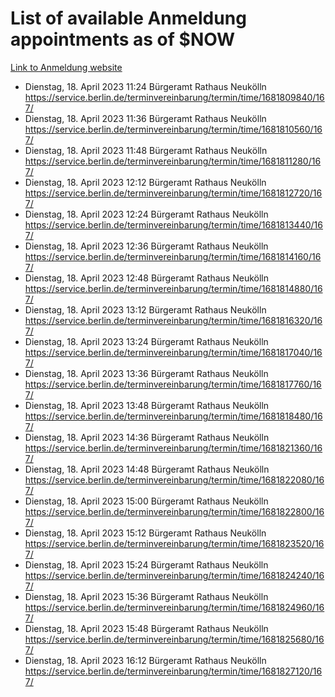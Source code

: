 # List of available Anmeldung appointments as of $NOW
[Link to Anmeldung website](https://service.berlin.de/terminvereinbarung/termin/tag.php?termin=1&anliegen[]=120686&dienstleisterlist=122210,122217,327316,122219,327312,122227,327314,122231,327346,122243,327348,122254,122252,329742,122260,329745,122262,329748,122271,327278,122273,327274,122277,327276,330436,122280,327294,122282,327290,122284,327292,122291,327270,122285,327266,122286,327264,122296,327268,150230,329760,122297,327286,122294,327284,122312,329763,122314,329775,122304,327330,122311,327334,122309,327332,317869,122281,327352,122279,329772,122283,122276,327324,122274,327326,122267,329766,122246,327318,122251,327320,122257,327322,122208,327298,122226,327300&herkunft=http%3A%2F%2Fservice.berlin.de%2Fdienstleistung%2F120686%2F)
- Dienstag, 18. April 2023 11:24 Bürgeramt Rathaus Neukölln https://service.berlin.de/terminvereinbarung/termin/time/1681809840/167/
- Dienstag, 18. April 2023 11:36 Bürgeramt Rathaus Neukölln https://service.berlin.de/terminvereinbarung/termin/time/1681810560/167/
- Dienstag, 18. April 2023 11:48 Bürgeramt Rathaus Neukölln https://service.berlin.de/terminvereinbarung/termin/time/1681811280/167/
- Dienstag, 18. April 2023 12:12 Bürgeramt Rathaus Neukölln https://service.berlin.de/terminvereinbarung/termin/time/1681812720/167/
- Dienstag, 18. April 2023 12:24 Bürgeramt Rathaus Neukölln https://service.berlin.de/terminvereinbarung/termin/time/1681813440/167/
- Dienstag, 18. April 2023 12:36 Bürgeramt Rathaus Neukölln https://service.berlin.de/terminvereinbarung/termin/time/1681814160/167/
- Dienstag, 18. April 2023 12:48 Bürgeramt Rathaus Neukölln https://service.berlin.de/terminvereinbarung/termin/time/1681814880/167/
- Dienstag, 18. April 2023 13:12 Bürgeramt Rathaus Neukölln https://service.berlin.de/terminvereinbarung/termin/time/1681816320/167/
- Dienstag, 18. April 2023 13:24 Bürgeramt Rathaus Neukölln https://service.berlin.de/terminvereinbarung/termin/time/1681817040/167/
- Dienstag, 18. April 2023 13:36 Bürgeramt Rathaus Neukölln https://service.berlin.de/terminvereinbarung/termin/time/1681817760/167/
- Dienstag, 18. April 2023 13:48 Bürgeramt Rathaus Neukölln https://service.berlin.de/terminvereinbarung/termin/time/1681818480/167/
- Dienstag, 18. April 2023 14:36 Bürgeramt Rathaus Neukölln https://service.berlin.de/terminvereinbarung/termin/time/1681821360/167/
- Dienstag, 18. April 2023 14:48 Bürgeramt Rathaus Neukölln https://service.berlin.de/terminvereinbarung/termin/time/1681822080/167/
- Dienstag, 18. April 2023 15:00 Bürgeramt Rathaus Neukölln https://service.berlin.de/terminvereinbarung/termin/time/1681822800/167/
- Dienstag, 18. April 2023 15:12 Bürgeramt Rathaus Neukölln https://service.berlin.de/terminvereinbarung/termin/time/1681823520/167/
- Dienstag, 18. April 2023 15:24 Bürgeramt Rathaus Neukölln https://service.berlin.de/terminvereinbarung/termin/time/1681824240/167/
- Dienstag, 18. April 2023 15:36 Bürgeramt Rathaus Neukölln https://service.berlin.de/terminvereinbarung/termin/time/1681824960/167/
- Dienstag, 18. April 2023 15:48 Bürgeramt Rathaus Neukölln https://service.berlin.de/terminvereinbarung/termin/time/1681825680/167/
- Dienstag, 18. April 2023 16:12 Bürgeramt Rathaus Neukölln https://service.berlin.de/terminvereinbarung/termin/time/1681827120/167/
